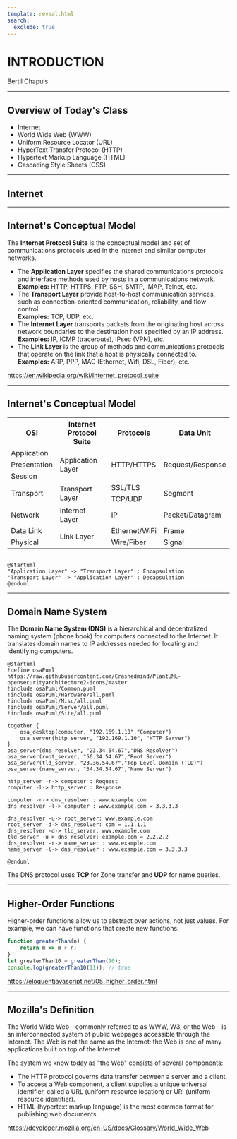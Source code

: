 ```yaml
---
template: reveal.html
search:
  exclude: true
---
```


# INTRODUCTION
Bertil Chapuis

---

## Overview of Today's Class

- Internet
- World Wide Web (WWW)
- Uniform Resource Locator (URL)
- HyperText Transfer Protocol (HTTP)
- Hypertext Markup Language (HTML) 
- Cascading Style Sheets (CSS)

---

## Internet

---

## Internet's Conceptual Model

The **Internet Protocol Suite** is the conceptual model and set of communications protocols used in the Internet and similar computer networks.

- The **Application Layer** specifies the shared communications protocols and interface methods used by hosts in a communications network.<br>**Examples:** HTTP, HTTPS, FTP, SSH, SMTP, IMAP, Telnet, etc.
- The **Transport Layer** provide host-to-host communication services, such as connection-oriented communication, reliability, and flow control.<br>**Examples:** TCP, UDP, etc.
- The **Internet Layer** transports packets from the originating host across network boundaries to the destination host specified by an IP address.<br>**Examples:** IP, ICMP (traceroute), IPsec (VPN), etc.
- The **Link Layer** is the group of methods and communications protocols that operate on the link that a host is physically connected to.<br>**Examples:** ARP, PPP, MAC (Ethernet, Wifi, DSL, Fiber), etc.

https://en.wikipedia.org/wiki/Internet_protocol_suite

---

## Internet's Conceptual Model

<table>
		<tr>
				<th>OSI</th>
				<th>Internet Protocol Suite</th>
				<th>Protocols</th>
				<th>Data Unit</th>
		</tr>
		<tr>
				<td>Application</td>
				<td rowspan="3" class="centered">Application Layer</td>
				<td rowspan="3" class="centered">HTTP/HTTPS</td>
				<td rowspan="3" class="centered">Request/Response</td>
		</tr>
		<tr>
				<td>Presentation</td>
		</tr>
		<tr>
				<td>Session</td>
		</tr>
		<tr>
				<td rowspan="2" class="centered">Transport</td>
				<td rowspan="2" class="centered">Transport Layer</td>
				<td>SSL/TLS</td>
				<td rowspan="2" class="centered">Segment</td>
		</tr>
		<tr>
				<td>TCP/UDP</td>
		<tr>
				<td>Network</td>
				<td>Internet Layer</td>
				<td>IP</td>
				<td>Packet/Datagram</td>
		</tr>
		<tr>
				<td>Data Link</td>
				<td rowspan="2" class="centered">Link Layer</td>
				<td>Ethernet/WiFi</td>
				<td>Frame</td>
		</tr>
		<tr>
				<td>Physical</td>
				<td>Wire/Fiber</td>
				<td>Signal</td>
		</tr>
</table>

```plantuml

@startuml
"Application Layer" -> "Transport Layer" : Encapsulation
"Transport Layer" -> "Application Layer" : Decapsulation
@enduml

```

---

## Domain Name System

The <b>Domain Name System (DNS)</b> is a hierarchical and decentralized naming system (phone book) for computers connected to the Internet. 
It translates domain names to IP addresses needed for locating and identifying computers.

```plantuml
@startuml
!define osaPuml https://raw.githubusercontent.com/Crashedmind/PlantUML-opensecurityarchitecture2-icons/master
!include osaPuml/Common.puml
!include osaPuml/Hardware/all.puml
!include osaPuml/Misc/all.puml
!include osaPuml/Server/all.puml
!include osaPuml/Site/all.puml

together {
	osa_desktop(computer, "192.169.1.10","Computer")
	osa_server(http_server, "192.169.1.10", "HTTP Server")
}
osa_server(dns_resolver, "23.34.54.67","DNS Resolver")
osa_server(root_server, "56.34.54.67","Root Server")
osa_server(tld_server, "23.36.54.67","Top Level Domain (TLD)")
osa_server(name_server, "34.34.54.67","Name Server")

http_server -r-> computer : Request
computer -l-> http_server : Response

computer -r-> dns_resolver : www.example.com
dns_resolver -l-> computer : www.example.com = 3.3.3.3

dns_resolver -u-> root_server: www.example.com
root_server -d-> dns_resolver: com = 1.1.1.1
dns_resolver -d-> tld_server: www.example.com
tld_server -u-> dns_resolver: example.com = 2.2.2.2
dns_resolver -r-> name_server : www.example.com
name_server -l-> dns_resolver : www.example.com = 3.3.3.3

@enduml
```

The DNS protocol uses <b>TCP</b> for Zone transfer and <b>UDP</b> for name queries.

---

## <i class="fab fa-js"></i> Higher-Order Functions

Higher-order functions allow us to abstract over actions, not just values. 
For example, we can have functions that create new functions.

```javascript
function greaterThan(n) {
	return m => m > n;
}
let greaterThan10 = greaterThan(10);
console.log(greaterThan10(11)); // true
```

https://eloquentjavascript.net/05_higher_order.html

---

## Mozilla's Definition

The World Wide Web - commonly referred to as WWW, W3, or the Web - is an interconnected system of public webpages accessible through the Internet. The Web is not the same as the Internet: the Web is one of many applications built on top of the Internet.

The system we know today as "the Web" consists of several components:

- The HTTP protocol governs data transfer between a server and a client.
- To access a Web component, a client supplies a unique universal identifier, called a URL (uniform resource location) or URI (uniform resource identifier).
- HTML (hypertext markup language) is the most common format for publishing web documents.

https://developer.mozilla.org/en-US/docs/Glossary/World_Wide_Web

